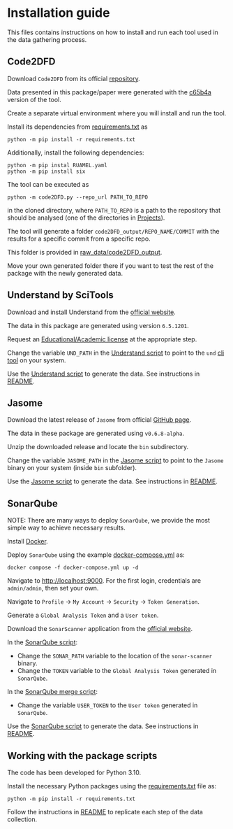 # Installation guide

This files contains instructions on how to install and run each tool used in the data gathering process.

## Code2DFD

Download `Code2DFD` from its official [repository](https://github.com/tuhh-softsec/code2DFD).

Data presented in this package/paper were generated with the [c65b4a](https://github.com/tuhh-softsec/code2DFD/tree/c65b4a081ed2ca1618319e5dabf9ecf590988059) version of the tool.

Create a separate virtual environment where you will install and run the tool.

Install its dependencies from [requirements.txt](https://github.com/tuhh-softsec/code2DFD/blob/c65b4a081ed2ca1618319e5dabf9ecf590988059/requirements.txt) as

```
python -m pip install -r requirements.txt
```

Additionally, install the following dependencies:

```
python -m pip instal RUAMEL.yaml
python -m pip install six
```

The tool can be executed as 

```
python -m code2DFD.py --repo_url PATH_TO_REPO
```

in the cloned directory, where `PATH_TO_REPO` is a path to the repository that should be analysed (one of the directories in [Projects](Projects)).

The tool will generate a folder `code2DFD_output/REPO_NAME/COMMIT` with the results for a specific commit from a specific repo.

This folder is provided in [raw_data/code2DFD_output](raw_data/code2DFD_output).

Move your own generated folder there if you want to test the rest of the package with the newly generated data.


## Understand by SciTools

Download and install Understand from the [official website](https://licensing.scitools.com/download).

The data in this package are generated using version `6.5.1201`.

Request an [Educational/Academic license](https://scitools.com/student) at the appropriate step.

Change the variable `UND_PATH` in the [Understand script](Scripts/Data-Understand/run_understand.py) to point to the `und` [cli tool](https://support.scitools.com/support/solutions/articles/70000582798-using-understand-from-the-command-line-with-und) on your system.

Use the [Understand script](Scripts/Data-Understand/run_understand.py) to generate the data. See instructions in [README](README.md#understand-metrics).

## Jasome

Download the latest release of `Jasome` from official [GitHub page](https://github.com/rodhilton/jasome/releases).

The data in these package are generated using `v0.6.8-alpha`.

Unzip the downloaded release and locate the `bin` subdirectory.

Change the variable `JASOME_PATH` in the [Jasome script](Scripts/Data-JaSoMe/run_jasome.py) to point to the `Jasome` binary on your system (inside `bin` subfolder). 

Use the [Jasome script](Scripts/Data-JaSoMe/run_jasome.py) to generate the data. See instructions in [README](README.md#jasome-metrics).

## SonarQube

NOTE: There are many ways to deploy `SonarQube`, we provide the most simple way to achieve necessary results.

Install [Docker](https://www.docker.com/).

Deploy `SonarQube` using the example [docker-compose.yml](https://github.com/SonarSource/docker-sonarqube/blob/master/example-compose-files/sq-with-postgres/docker-compose.yml) as:


```
docker compose -f docker-compose.yml up -d
```

Navigate to [http://localhost:9000](http://localhost:9000). For the first login, credentials are `admin/admin`, then set your own.

Navigate to `Profile` -> `My Account` -> `Security` -> `Token Generation`.

Generate a `Global Analysis Token` and a `User token`.

Download the `SonarScanner` application from the [official website](https://docs.sonarsource.com/sonarqube/9.9/analyzing-source-code/scanners/sonarscanner/).

In the [SonarQube script](Scripts/Data-SonarQube/run_sonarqube.py):
- Change the `SONAR_PATH` variable to the location of the `sonar-scanner` binary.
- Change the `TOKEN` variable to the `Global Analysis Token` generated in `SonarQube`.

In the [SonarQube merge script](Scripts/Data-SonarQube/merge_sonarqube.py):
- Change the variable `USER_TOKEN` to the `User token` generated in `SonarQube`.

Use the [SonarQube script](Scripts/Data-SonarQube/run_sonarqube.py) to generate the data. See instructions in [README](README.md#sonarqube-metrics).

## Working with the package scripts

The code has been developed for Python 3.10.

Install the necessary Python packages using the [requirements.txt](requirements.txt) file as:
```
python -m pip install -r requirements.txt
```

Follow the instructions in [README](README.md) to replicate each step of the data collection.